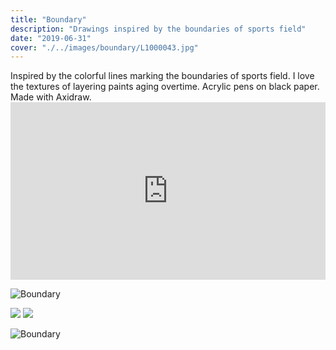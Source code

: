 ```yaml
---
title: "Boundary"
description: "Drawings inspired by the boundaries of sports field"
date: "2019-06-31"
cover: "./../images/boundary/L1000043.jpg"
---
```

<div class="text">
Inspired by the colorful lines marking the boundaries of sports field. I love the textures of layering paints aging overtime. Acrylic pens on black paper. Made with Axidraw.</div>

<div class="video">
<div style="padding:56.25% 0 0 0;position:relative;"><iframe src="https://player.vimeo.com/video/358235373?autoplay=1&loop=1&title=0&byline=0&portrait=0&muted=1" style="position:absolute;top:0;left:0;width:100%;height:100%;" frameborder="0" allow="autoplay; fullscreen" allowfullscreen></iframe></div><script src="https://player.vimeo.com/api/player.js"></script>
</div>

![Boundary](./../images/boundary/L1000044.jpg)

<div class="row">
  <img src="./../images/boundary/MVIMG_20190818_144748.jpg" />
  <img src="./../images/boundary/L1000049.jpg" />
</div>

![Boundary](./../images/boundary/L1000043.jpg)
